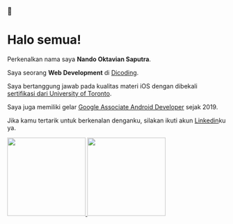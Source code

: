 ### 👋

# Halo semua! 

Perkenalkan nama saya **Nando Oktavian Saputra**.

Saya seorang **Web Development** di [Dicoding](https://www.dicoding.com/).

Saya bertanggung jawab pada kualitas materi iOS dengan dibekali [sertifikasi dari University of Toronto](https://www.coursera.org/account/accomplishments/specialization/CLKJD8XBXJ3M).

Saya juga memiliki gelar [Google Associate Android Developer](https://www.credential.net/h5deoi5h) sejak 2019.

Jika kamu tertarik untuk berkenalan denganku, silakan ikuti akun [Linkedin]()ku ya.

<p align="left">
<a href="https://github.com/Saputraa1">
  <img height="180em" src="https://github-readme-stats-eight-theta.vercel.app/api?username=Saputraa1&show_icons=true&theme=algolia&include_all_commits=true&count_private=true"/>
  <img height="180em" src="https://github-readme-stats-eight-theta.vercel.app/api/top-langs/?username=Saputraa1&layout=compact&langs_count=8&theme=algolia"/>
</a>
</p>
